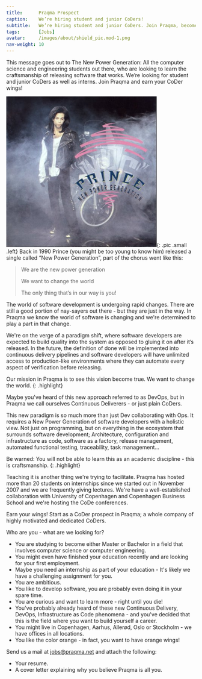 ```yaml
---
title:      Praqma Prospect
caption:    We’re hiring student and junior CoDers!
subtitle:   We’re hiring student and junior CoDers. Join Praqma, become a prospect and earn your wings!
tags:       [Jobs]
avatar:     /images/about/shield_pic.mod-1.png
nav-weight: 10
---
```


This message goes out to The New Power Generation:
All the computer science and engineering students out there, who are looking to learn the craftsmanship of releasing software that works.
We’re looking for student and junior CoDers as well as interns. Join Praqma and earn your CoDer wings!
<!--break-->

![Prince](/images/about/Prince_NPGsong.jpg){: .pic .small .left}
Back in 1990 Prince (you might be too young to know him) released a single called “New Power Generation”, part of the chorus went like this:

> We are the new power generation
>
> We want to change the world
>
> The only thing that’s in our way is you!

The world of software development is undergoing rapid changes.
There are still a good portion of nay-sayers out there - but they are just in the way.
In Praqma we know the world of software is changing and we're determined to play a part in that change.

We're on the verge of a paradigm shift, where software developers are expected to build quality into the system as opposed to gluing it on after it’s released.
In the future, the definition of done will be implemented into continuous delivery pipelines and software developers will have unlimited access to production-like environments where they can automate every aspect of verification before releasing.

Our mission in Praqma is to see this vision become true. We want to change the world.
{: .highlight}

Maybe you've heard of this new approach referred to as DevOps, but in Praqma we call ourselves Continuous Deliverers - or just plain CoDers.

This new paradigm is so much more than just Dev collaborating with Ops.
It requires a New Power Generation of software developers with a holistic view.
Not just on programming, but on everything in the ecosystem that surrounds software development;
Architecture, configuration and infrastructure as code, software as a factory, release management, automated functional testing, traceability, task management…

Be warned: You will not be able to learn this as an academic discipline - this is craftsmanship.
{: .highlight}

Teaching it is another thing we're trying to facilitate.
Praqma has hosted more than 20 students on internships since we started out in November 2007 and we are frequently giving lectures.
We're have a well-established collaboration with University of Copenhagen and Copenhagen Business School and we're hosting the CoDe conferences.

Earn your wings! Start as a CoDer prospect in Praqma; a whole company of highly motivated and dedicated CoDers.

Who are you - what are we looking for?

 * You are studying to become either Master or Bachelor in a field that involves computer science or computer engineering.
 * You might even have finished your education recently and are looking for your first employment.
 * Maybe you need an internship as part of your education - It's likely we have a challenging assignment for you.
 * You are ambitious.
 * You like to develop software, you are probably even doing it in your spare time.
 * You are curious and want to learn more - right until you die!
 * You've probably already heard of these new Continuous Delivery, DevOps, Infrastructure as Code phenomena - and you've decided that this is the field where you want to build yourself a career.
 * You might live in Copenhagen, Aarhus, Allerød, Oslo or Stockholm - we have offices in all locations.
 * You like the color orange - in fact, you want to have orange wings!


Send us a mail at jobs@praqma.net and attach the following:

 * Your resume.
 * A cover letter explaining why you believe Praqma is all you.
